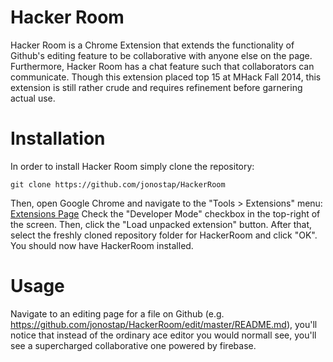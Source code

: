 # Hacker Room
Hacker Room is a Chrome Extension that extends the functionality of Github's editing feature to be collaborative with anyone else on the page. Furthermore, Hacker Room has a chat feature such that collaborators can communicate. Though this extension placed top 15 at MHack Fall 2014, this extension is still rather crude and requires refinement before garnering actual use.

# Installation
In order to install Hacker Room simply clone the repository:
```
git clone https://github.com/jonostap/HackerRoom
```
Then, open Google Chrome and navigate to the "Tools > Extensions" menu: [Extensions Page](http://imgur.com/DSCrX3f.jpg)
Check the "Developer Mode" checkbox in the top-right of the screen. Then, click the "Load unpacked extension" button. After that, select the freshly cloned repository folder for HackerRoom and click "OK". You should now have HackerRoom installed.

# Usage
Navigate to an editing page for a file on Github (e.g. https://github.com/jonostap/HackerRoom/edit/master/README.md), you'll notice that instead of the ordinary ace editor you would normall see, you'll see a supercharged collaborative one powered by firebase. 
